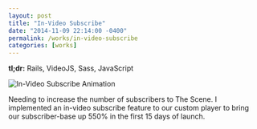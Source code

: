 ```yaml
---
layout: post
title: "In-Video Subscribe"
date: "2014-11-09 22:14:00 -0400"
permalink: /works/in-video-subscribe
categories: [works]
---
```


__tl;dr:__ Rails, VideoJS, Sass, JavaScript

![In-Video Subscribe Animation](/img/works/in-video-subscribe.gif)

Needing to increase the number of subscribers to The Scene. I implemented an
in-video subscribe feature to our custom player to bring our subscriber-base up
550% in the first 15 days of launch.
